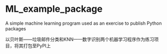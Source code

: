 # ML_example_package
A simple machine learning program used as an exercise to publish Python packages

以贝叶斯——垃圾邮件分类和KNN——数字识别两个机器学习程序作为练习项目，将其打包至PyPI上
